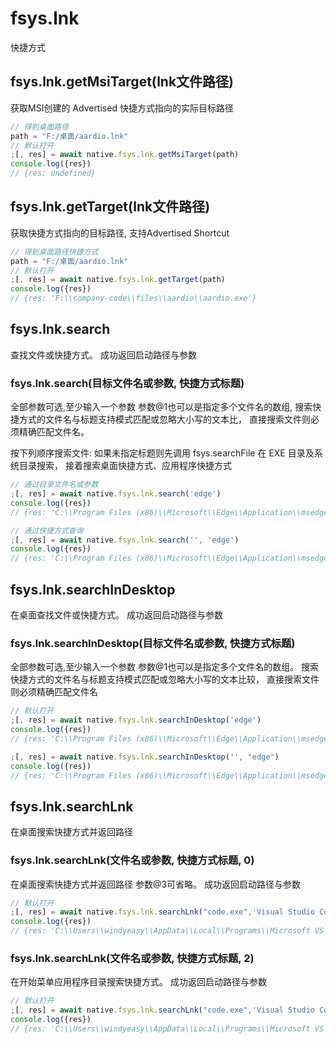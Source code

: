 # fsys.lnk

快捷方式 

## fsys.lnk.getMsiTarget(lnk文件路径) 

获取MSI创建的 Advertised 快捷方式指向的实际目标路径

```js
// 得到桌面路径
path = "F:/桌面/aardio.lnk"
// 默认打开
;[, res] = await native.fsys.lnk.getMsiTarget(path)
console.log({res})
// {res: undefined}
```

## fsys.lnk.getTarget(lnk文件路径) 

获取快捷方式指向的目标路径,
支持Advertised Shortcut

```js
// 得到桌面路径快捷方式
path = "F:/桌面/aardio.lnk"
// 默认打开
;[, res] = await native.fsys.lnk.getTarget(path)
console.log({res})
// {res: 'F:\\company-code\\files\\aardio\\aardio.exe'}
```

## fsys.lnk.search

查找文件或快捷方式。
成功返回启动路径与参数

### fsys.lnk.search(目标文件名或参数, 快捷方式标题)

全部参数可选,至少输入一个参数
参数@1也可以是指定多个文件名的数组,
搜索快捷方式的文件名与标题支持模式匹配或忽略大小写的文本比，
直接搜索文件则必须精确匹配文件名。 

按下列顺序搜索文件:
如果未指定标题则先调用 fsys.searchFile 在 EXE 目录及系统目录搜索，
接着搜索桌面快捷方式、应用程序快捷方式

```js
// 通过目录文件名或参数
;[, res] = await native.fsys.lnk.search('edge')
console.log({res})
// {res: 'C:\\Program Files (x86)\\Microsoft\\Edge\\Application\\msedge.exe'}

// 通过快捷方式查询
;[, res] = await native.fsys.lnk.search('', 'edge')
console.log({res})
// {res: 'C:\\Program Files (x86)\\Microsoft\\Edge\\Application\\msedge.exe'}
```
 
## fsys.lnk.searchInDesktop

 在桌面查找文件或快捷方式。
 成功返回启动路径与参数

### fsys.lnk.searchInDesktop(目标文件名或参数, 快捷方式标题)

全部参数可选,至少输入一个参数
参数@1也可以是指定多个文件名的数组。
搜索快捷方式的文件名与标题支持模式匹配或忽略大小写的文本比较，
直接搜索文件则必须精确匹配文件名

```js
// 默认打开
;[, res] = await native.fsys.lnk.searchInDesktop('edge')
console.log({res})
// {res: 'C:\\Program Files (x86)\\Microsoft\\Edge\\Application\\msedge.exe'}

;[, res] = await native.fsys.lnk.searchInDesktop('', "edge")
console.log({res})
// {res: 'C:\\Program Files (x86)\\Microsoft\\Edge\\Application\\msedge.exe'}
```
## fsys.lnk.searchLnk

在桌面搜索快捷方式并返回路径

### fsys.lnk.searchLnk(文件名或参数, 快捷方式标题, 0)

在桌面搜索快捷方式并返回路径
参数@3可省略。
成功返回启动路径与参数

```js
// 默认打开
;[, res] = await native.fsys.lnk.searchLnk("code.exe",'Visual Studio Code', 0)
console.log({res})
// {res: 'C:\\Users\\windyeasy\\AppData\\Local\\Programs\\Microsoft VS Code\\Code.exe'}
```

### fsys.lnk.searchLnk(文件名或参数, 快捷方式标题, 2)

在开始菜单应用程序目录搜索快捷方式。
 成功返回启动路径与参数

```js
// 默认打开
;[, res] = await native.fsys.lnk.searchLnk("code.exe",'Visual Studio Code', 2)
console.log({res})
// {res: 'C:\\Users\\windyeasy\\AppData\\Local\\Programs\\Microsoft VS Code\\Code.exe'}
```

